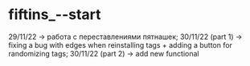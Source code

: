 # fiftins_--start
29/11/22 -> работа с переставлениями пятнашек;
30/11/22 (part 1) -> fixing a bug with edges when reinstalling tags + adding a button for randomizing tags;
30/11/22 (part 2) -> add new functional
